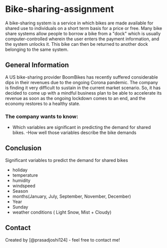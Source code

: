# Bike-sharing-assignment

A bike-sharing system is a service in which bikes are made available for shared use to individuals on a short term basis for a price or free. Many bike share systems allow people to borrow a bike from a "dock" which is usually computer-controlled wherein the user enters the payment information, and the system unlocks it. This bike can then be returned to another dock belonging to the same system.


## General Information

A US bike-sharing provider BoomBikes has recently suffered considerable dips in their revenues due to the ongoing Corona pandemic. The company is finding it very difficult to sustain in the current market scenario. So, it has decided to come up with a mindful business plan to be able to accelerate its revenue as soon as the ongoing lockdown comes to an end, and the economy restores to a healthy state.

### The company wants to know:
- Which variables are significant in predicting the demand for shared bikes.
-How well those variables describe the bike demands

## Conclusion

Significant variables to predict the demand for shared bikes

- holiday
- temperature
- humidity
- windspeed
- Season
- months(January, July, September, November, December)
- Year
- Sunday
- weather conditions ( Light Snow, Mist + Cloudy)


## Contact
Created by [@prasadjoshi124] - feel free to contact me!
